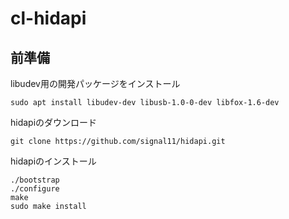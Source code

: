 # cl-hidapi

## 前準備

libudev用の開発パッケージをインストール

```
sudo apt install libudev-dev libusb-1.0-0-dev libfox-1.6-dev
```

hidapiのダウンロード

```
git clone https://github.com/signal11/hidapi.git
```

hidapiのインストール

```
./bootstrap
./configure
make
sudo make install
```

